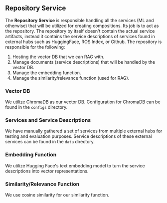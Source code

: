 ## Repository Service
The **Repository Service** is responsible handling all the services (ML and otherwise) that will be utilized for creating compositions.
Its job is to act as the repository.
The repository by itself doesn't contain the actual service artifacts, instead it contains the service descriptions of services found in external hubs such as HuggingFace, ROS Index, or Github.
The repository is responsible for the following:

1. Hosting the vector DB that we can RAG with.
2. Manage documents (service descriptions) that will be handled by the vector DB.
3. Manage the embedding function.
4. Manage the similarity/relevance function (used for RAG).

### Vector DB
We utilize ChromaDB as our vector DB.
Configuration for ChromaDB can be found in the `configs` directory.

### Services and Service Descriptions
We have manually gathered a set of services from multiple external hubs for testing and evaluation purposes. 
Service descriptions of these external services can be found in the `data` directory.

### Embedding Function
We utilize Hugging Face's text embedding model to turn the service descriptions into vector representations.

### Similarity/Relevance Function
We use cosine similarity for our similarity function.